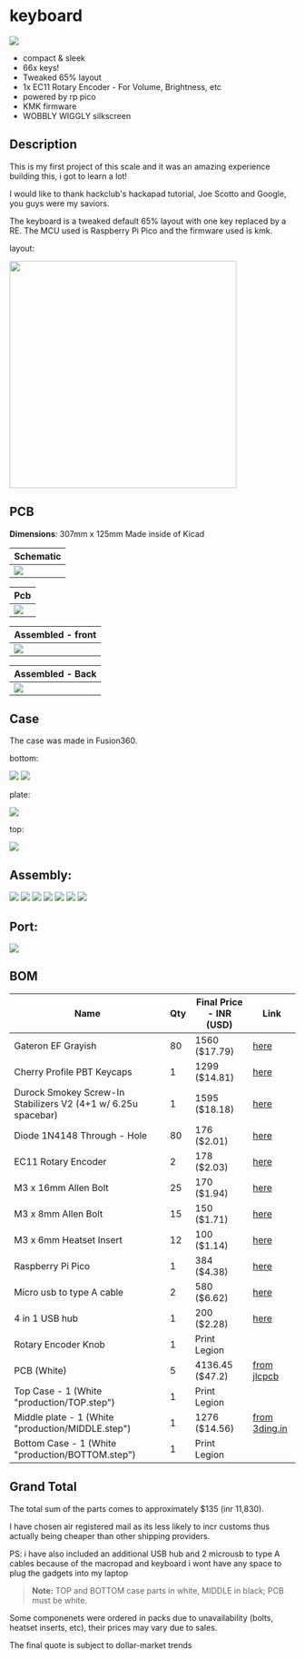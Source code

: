 # keyboard

![](assets/assemble_6.png)

- compact & sleek
- 66x keys!
- Tweaked 65% layout
- 1x EC11 Rotary Encoder - For Volume, Brightness, etc
- powered by rp pico
- KMK firmware
- WOBBLY WIGGLY silkscreen

## Description

This is my first project of this scale and it was an amazing experience building this, i got to learn a lot! 

I would like to thank hackclub's hackapad tutorial, Joe Scotto and Google, you guys were my saviors.

The keyboard is a tweaked default 65% layout with one key replaced by a RE. The MCU used is Raspberry Pi Pico and the firmware used is kmk.

layout:

<image src="assets_journal/layout.png" width="400">

## PCB

**Dimensions**: 307mm x 125mm
Made inside of Kicad

| Schematic                 |
| ------------------------- |
| ![](assets/schematic.png) |

| Pcb                 |
| --------------------- |
| ![](assets/pcb.png) |

| Assembled - front             |
| ------------------------ |
| ![](assets/pcb_3d_front.png) |

| Assembled - Back               |
| ----------------------- |
| ![](assets/pcb_3d_back.png) |

## Case

The case was made in Fusion360.

bottom:

![](assets/keyboard_bottom_case_1.png)
![](assets/keyboard_bottom_case_2.png)

plate:

![](assets/keyboard_plate.png)

top:

![](assets/keyboard_top_case.png)

## Assembly:

![](assets/assemble_1.png)
![](assets/assemble_2.png)
![](assets/assemble_3.png)
![](assets/assemble_4.png)
![](assets/assemble_5.png)
![](assets/assemble_6.png)
![](assets/assemble_7.png)

## Port: 

![](assets/usbport.png)

## BOM

| Name                                                                  | Qty | Final Price - INR (USD) | Link                                                                                                                |
| --------------------------------------------------------------------- | --- | ----------------------- | ------------------------------------------------------------------------------------------------------------------- |
| Gateron EF Grayish                                                    | 80  | 1560 ($17.79)           | [here](https://neomacro.in/products/gateron-ef-grayish)                                                             |
| Cherry Profile PBT Keycaps                                            | 1   | 1299 ($14.81)           | [here](https://stackskb.com/store/veekos-gradient-keycaps-cherry-profile-135-keys/)                                 |
| Durock Smokey Screw-In Stabilizers V2 (4+1 w/ 6.25u spacebar)         | 1   | 1595 ($18.18)           | [here](https://stackskb.com/store/durock-smokey-screw-in-stabilizers-v2/)                                           |
| Diode 1N4148 Through - Hole                                           | 80  | 176 ($2.01)             | [here](https://roboticsdna.in/product/diode-1n4148/)                                                                |
| EC11 Rotary Encoder                                                   | 2   | 178 ($2.03)             | [here](https://amzn.in/d/hVRxzij)                                                                                   |
| M3 x 16mm Allen Bolt                                                  | 25  | 170 ($1.94)             | [here](https://www.amazon.in/RT-SENSE-Socket-Screws-Machine/dp/B0CX999P9J?crid=2LR651EVK17U6&dib=eyJ2IjoiMSJ9.pNwgmpLhpW7wMwHM-KbUxGVZIEWQ2PGyzOzppZaKMsH_eIl0XoWwObHuOTBQY-qZBu8ZQUnJfckAdPsG8raXK7qR8XB8MCC0i2wtfO1oT-nOePOt5mxRUj8Ucb9E33RXC6qDRZnypdXQTVkdquX1Q0ZcLuifCMFaAYO2HtIUq_JIllvDGxRuvqQ3c-rZqzXCEkMEDP47IOF2iwhRIUPUw57NAhduxtgZALv13CXXj4YBPeHcs29PGndT0i9IRJUeifo_HE2IIZ4FttYTmnpoowtiYnSRvn9NrZaGp0pjE2g.847NW6XZvS4t8iLKZyZfb2ihLqAsqOKPYnZJtFc3xyY&dib_tag=se&keywords=16mm%2Bscrew%2Ballen%2Bsocket%2Bm3&qid=1753889826&s=industrial&sprefix=16%2Bmm%2Bscrew%2Ballen%2Bsocket%2Bm3%2Cindustrial%2C256&sr=1-3&th=1)                                                                                   |
| M3 x 8mm Allen Bolt                                                   | 15  | 150 ($1.71)             | [here](https://www.amazon.in/RT-SENSE-Socket-Screws-Machine/dp/B0CX99XY91?crid=2AAVLRC2YKK5N&dib=eyJ2IjoiMSJ9.HGL6-0P5xO7QNC1ET0QVTqcjke85LzZ_hZFkE2FxStoyveDWcFTfmB0PbzocM9bLWFFNLuquRZevBamMDVv6f7dpj7wOrbBJBK2zKs-6mCrW48gMHICHbG_rYhk9p8f5-AuC5J7DMCQ-VZLxf9VF3ClZtXbCIfD-SNrdKhb3ctDg0MupFs3SLgcjo4KVJgbxcUZAjDfx_lG9zSqqlKLNb2Yo6DbtxAxZHNhLK5SwI8_hxLkeFY3v3M7xlaZVwBZkrNpkir422zl5ziZhtALxuxa8Tbmn16RyfBFr6-S-5LQ.WTUDRTVHWxEiKPkCARjbkRHYKSXbn3eUCPpKHZpgQZ8&dib_tag=se&keywords=8mm%2Bscrew%2Ballen%2Bsocket%2Bm3&qid=1753889576&s=industrial&sprefix=8mm%2Bscrew%2Ballen%2Bsocket%2Bm%2Cindustrial%2C245&sr=1-5&th=1)                                                                                   |
| M3 x 6mm Heatset Insert                                               | 12  | 100 ($1.14)             | [here](https://www.amazon.in/M3X6-Brass-Threaded-Round-Insert/dp/B0BB86CQSJ?crid=YYANQYUOPD4W&dib=eyJ2IjoiMSJ9.MemffQEv6bwN_JwUkjgflx4yIYhqm-RoBde59N0L6lAgMFwLuFXhTXzs0eDDDvillLCmvl9utxXvY49WkAfGcItHt6VeuPsJ9drtoxcmQGmNNcx1gavKHQunp5kw-RVbB5WgNUFQevQtkmyaHbSWSzZThYkrD4e64ZsYjEgj-ymPEzco9HdNRo16uPFU9F_OxiM3ed33wdClqKYUYyssQtOqYRFBF7eAdcrUMvf5zj9zd2SifrZUKiiOJZKEtIcVPqFy1BMa-mAQNq5PcKpe-ZDoQjop59g2b8F_UQIG7RM.hOB7rRGhO36946nYdxL4EXpyM_xdgFSJlnxi1Mm52lM&dib_tag=se&keywords=m3+4mm+heatset+inserts&qid=1753889984&s=industrial&sprefix=m3+4mm+heatset+inserts%2Cindustrial%2C212&sr=1-2)                                                                                   |
| Raspberry Pi Pico                                                     | 1   | 384 ($4.38)          | [here](https://roboticsdna.in/product/raspberry-pi-pico/)                                                           |
| Micro usb to type A cable                                                 | 2   | 580 ($6.62) | [here](https://www.amazon.in/amazon-basics-Braided-Charging-Transfer/dp/B0CH14KT9N?crid=7ZGZL0SGL62I&dib=eyJ2IjoiMSJ9.54pQ4hLP-x3QnLhOqkaGTy7rI5nnFnLYF-313TPM28L18X6r5ZCKEbeYkPNGO9xsBzB6A0knLau59HoH5s8y2_oozITo2lsVxj1CJAevJEhkgUtv_yfu0JsiZI1iWCJ_qfU07G3d2w5jV-JRmyCr0ZvmLtZVdnDna6yZQvqUs-UeQhuhdCSRuxgoQx3Ouvc-hEGrl-8z2HmKTjhQsAG4FZivKGkkLwcdb7KxPxWw66I.1HTltbJMC5n1amEKrnUqS-67AznIHpVUr3XIcqJ_iXE&dib_tag=se&keywords=micro%2Busb%2Bto%2Ba&qid=1753927324&sprefix=micro%2Busb%2Bto%2Ba%2Caps%2C279&sr=8-3&th=1)            |
| 4 in 1 USB hub                                                           | 1   | 200 ($2.28)         | [here](https://www.amazon.in/Amazon-Multiport-Adapter-Aluminium-MacBook/dp/B0CFLT45KH?crid=1AVZO6HJY7GKW&dib=eyJ2IjoiMSJ9.SbvLUcslbfZTFiES8rrCw2Nwiq7-hwNIM1JJEtVWqKmVIHD0xINbChtPw96BH1Z7bwAQvg7WEo0FLIj5NjPNZV3HESwG84oN9MGwFF_ktYWZFGq2_zIgHYh0_s8JsbwBZUuOctIL-YbY-ORDviNg51orED6FDcbN4kU47Yrz4v_sdHkRenj7_NzQM-dblPKtJCT0zWr3maz6kzoE8fH5MXkfG0hqnJWIndJLs4MHuFk.Wps7TnRlfHtjdMeHHtPgy7cId7XVHc2PYy59TEg0SXQ&dib_tag=se&keywords=usb+hub&qid=1753928115&sprefix=usb+hu%2Caps%2C246&sr=8-4)          |
| Rotary Encoder Knob                                                   | 1   | Print Legion            |
| PCB (White)                                                           | 5   | 4136.45 ($47.2)         | [from jlcpcb](assets/jlcpcb_quote.png)          |
| Top Case - 1 (White "production/TOP.step")                          | 1   | Print Legion |
| Middle plate - 1 (White "production/MIDDLE.step")                    | 1   | 1276 ($14.56)          | [from 3ding.in](assets/3ding_quote.png) |
| Bottom Case - 1 (White "production/BOTTOM.step")                    | 1   | Print Legion            |

## Grand Total

The total sum of the parts comes to approximately $135 (inr 11,830).

I have chosen air registered mail as its less likely to incr customs thus actually being cheaper than other shipping providers.

PS: i have also included an additional USB hub and 2 microusb to type A cables because of the macropad and keyboard i wont have any space to plug the gadgets into my laptop

> **Note:** TOP and BOTTOM case parts in white, MIDDLE in black; PCB must be white.

Some componenets were ordered in packs due to unavailability (bolts, heatset inserts, etc), their prices may vary due to sales.

The final quote is subject to dollar-market trends
